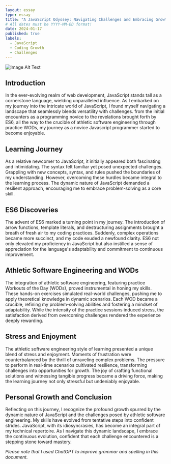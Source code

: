```yaml
---
layout: essay
type: essay
title: "A JavaScript Odyssey: Navigating Challenges and Embracing Growth"
# All dates must be YYYY-MM-DD format!
date: 2024-01-17
published: true
labels:
  - JavaScript
  - Coding Growth
  - Challenges
---
```


![Image Alt Text](https://images.pixexid.com/a-person-standing-on-a-mountain-67boxri9.jpeg)

## Introduction

In the ever-evolving realm of web development, JavaScript stands tall as a cornerstone language, wielding unparalleled influence. As I embarked on my journey into the intricate world of JavaScript, I found myself navigating a landscape that seamlessly blends versatility with challenges. from the initial encounters as a programming novice to the revelations brought forth by ES6, all the way to the crucible of athletic software engineering through practice WODs, my journey as a novice Javascript programmer started to become enjoyable. 

## Learning Journey

As a relative newcomer to JavaScript, it initially appeared both fascinating and intimidating. The syntax felt familiar yet posed unexpected challenges. Grappling with new concepts, syntax, and rules pushed the boundaries of my understanding. However, overcoming these hurdles became integral to the learning process. The dynamic nature of JavaScript demanded a resilient approach, encouraging me to embrace problem-solving as a core skill.

## ES6 Discoveries

The advent of ES6 marked a turning point in my journey. The introduction of arrow functions, template literals, and destructuring assignments brought a breath of fresh air to my coding practices. Suddenly, complex operations became more succinct, and my code exuded a newfound clarity. ES6 not only elevated my proficiency in JavaScript but also instilled a sense of appreciation for the language's adaptability and commitment to continuous improvement.

## Athletic Software Engineering and WODs

The integration of athletic software engineering, featuring practice Workouts of the Day (WODs), proved instrumental in honing my skills. These hands-on exercises simulated real-world challenges, pushing me to apply theoretical knowledge in dynamic scenarios. Each WOD became a crucible, refining my problem-solving abilities and fostering a mindset of adaptability. While the intensity of the practice sessions induced stress, the satisfaction derived from overcoming challenges rendered the experience deeply rewarding.

## Stress and Enjoyment

The athletic software engineering style of learning presented a unique blend of stress and enjoyment. Moments of frustration were counterbalanced by the thrill of unraveling complex problems. The pressure to perform in real-time scenarios cultivated resilience, transforming challenges into opportunities for growth. The joy of crafting functional solutions and witnessing tangible progress became a driving force, making the learning journey not only stressful but undeniably enjoyable.

## Personal Growth and Conclusion

Reflecting on this journey, I recognize the profound growth spurred by the dynamic nature of JavaScript and the challenges posed by athletic software engineering. My skills have evolved from tentative steps into confident strides. JavaScript, with its idiosyncrasies, has become an integral part of my technical repertoire. As I navigate this dynamic landscape, I embrace the continuous evolution, confident that each challenge encountered is a stepping stone toward mastery.

*Please note that I used ChatGPT to improve grammar and spelling in this document.*
